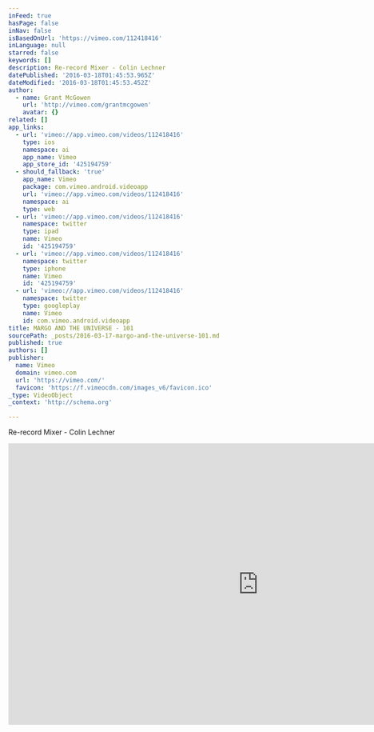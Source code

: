 ```yaml
---
inFeed: true
hasPage: false
inNav: false
isBasedOnUrl: 'https://vimeo.com/112418416'
inLanguage: null
starred: false
keywords: []
description: Re-record Mixer - Colin Lechner
datePublished: '2016-03-18T01:45:53.965Z'
dateModified: '2016-03-18T01:45:53.452Z'
author:
  - name: Grant McGowen
    url: 'http://vimeo.com/grantmcgowen'
    avatar: {}
related: []
app_links:
  - url: 'vimeo://app.vimeo.com/videos/112418416'
    type: ios
    namespace: ai
    app_name: Vimeo
    app_store_id: '425194759'
  - should_fallback: 'true'
    app_name: Vimeo
    package: com.vimeo.android.videoapp
    url: 'vimeo://app.vimeo.com/videos/112418416'
    namespace: ai
    type: web
  - url: 'vimeo://app.vimeo.com/videos/112418416'
    namespace: twitter
    type: ipad
    name: Vimeo
    id: '425194759'
  - url: 'vimeo://app.vimeo.com/videos/112418416'
    namespace: twitter
    type: iphone
    name: Vimeo
    id: '425194759'
  - url: 'vimeo://app.vimeo.com/videos/112418416'
    namespace: twitter
    type: googleplay
    name: Vimeo
    id: com.vimeo.android.videoapp
title: MARGO AND THE UNIVERSE - 101
sourcePath: _posts/2016-03-17-margo-and-the-universe-101.md
published: true
authors: []
publisher:
  name: Vimeo
  domain: vimeo.com
  url: 'https://vimeo.com/'
  favicon: 'https://f.vimeocdn.com/images_v6/favicon.ico'
_type: VideoObject
_context: 'http://schema.org'

---
```

Re-record Mixer - Colin Lechner

<iframe src="https://cdn.embedly.com/widgets/media.html?src=https%3A%2F%2Fplayer.vimeo.com%2Fvideo%2F112418416&amp;url=https%3A%2F%2Fvimeo.com%2F112418416&amp;image=http%3A%2F%2Fi.vimeocdn.com%2Fvideo%2F497384069_1280.jpg&amp;key=b7d04c9b404c499eba89ee7072e1c4f7&amp;type=text%2Fhtml&amp;schema=vimeo" width="1000" height="563" scrolling="no" frameborder="0" allowfullscreen="allowfullscreen" style=""></iframe>